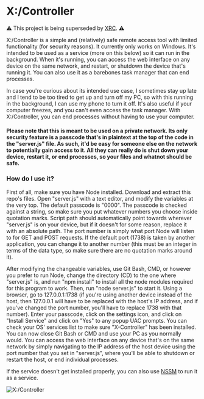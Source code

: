 # X:/Controller

⚠️ This project is being superseded by [XRC](https://github.com/Xtrendence/XRC). ⚠️

X:/Controller is a simple and (relatively) safe remote access tool with limited functionality (for security reasons). It currently only works on Windows. It's intended to be used as a service (more on this below) so it can run in the background. When it's running, you can access the web interface on any device on the same network, and restart, or shutdown the device that's running it. You can also use it as a barebones task manager that can end processes.

In case you're curious about its intended use case, I sometimes stay up late and I tend to be too tired to get up and turn off my PC, so with this running in the background, I can use my phone to turn it off. It's also useful if your computer freezes, and you can't even access the task manager. With X:/Controller, you can end processes without having to use your computer.

#### Please note that this is meant to be used on a private network. Its only security feature is a passcode that's in plaintext at the top of the code in the "server.js" file. As such, it'd be easy for someone else on the network to potentially gain access to it. All they can really do is shut down your device, restart it, or end processes, so your files and whatnot should be safe.

### How do I use it?

First of all, make sure you have Node installed. Download and extract this repo's files. Open "server.js" with a text editor, and modify the variables at the very top. The default passcode is "0000". The passcode is checked against a string, so make sure you put whatever numbers you choose inside quotation marks. Script path should automatically point towards wherever "server.js" is on your device, but if it doesn't for some reason, replace it with an absolute path. The port number is simply what port Node will listen to for GET and POST requests. If the default port (1738) is taken by another application, you can change it to another number (this must be an integer in terms of the data type, so make sure there are no quotation marks around it).

After modifying the changeable variables, use Git Bash, CMD, or however you prefer to run Node, change the directory (CD) to the one where "server.js" is, and run "npm install" to install all the node modules required for this program to work. Then, run "node server.js" to start it. Using a browser, go to 127.0.0.1:1738 (if you're using another device instead of the host, then 127.0.0.1 will have to be replaced with the host's IP address, and if you've changed the port number, you'll have to replace 1738 with that number). Enter your passcode, click on the settings icon, and click on "Install Service" and click on "Yes" to any popup UAC prompts. You can check your OS' services list to make sure "X-Controller" has been installed. You can now close Git Bash or CMD and use your PC as you normally would. You can access the web interface on any device that's on the same network by simply navigating to the IP address of the host device using the port number that you set in "server.js", where you'll be able to shutdown or restart the host, or end individual processes.

If the service doesn't get installed properly, you can also use [NSSM](https://nssm.cc/) to run it as a service.

![X:/Controller](https://i.imgur.com/BCgLDHj.png)
